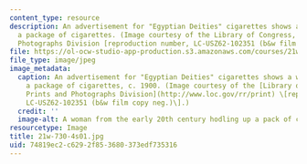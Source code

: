 ```yaml
---
content_type: resource
description: An advertisement for "Egyptian Deities" cigarettes shows a woman holding
  a package of cigarettes. (Image courtesy of the Library of Congress, Prints and
  Photographs Division [reproduction number, LC-USZ62-102351 (b&w film copy neg.)].)
file: https://ol-ocw-studio-app-production.s3.amazonaws.com/courses/21w-730-4-expository-writing-analyzing-mass-media-spring-2001/74819ec2c6292f853680373edf735316_21w-730-4s01.jpg
file_type: image/jpeg
image_metadata:
  caption: An advertisement for "Egyptian Deities" cigarettes shows a woman holding
    a package of cigarettes, c. 1900. (Image courtesy of the [Library of Congress,
    Prints and Photographs Division](http://www.loc.gov/rr/print) \[reproduction number,
    LC-USZ62-102351 (b&w film copy neg.)\].)
  credit: ''
  image-alt: A woman from the early 20th century hodling up a pack of cigarettes
resourcetype: Image
title: 21w-730-4s01.jpg
uid: 74819ec2-c629-2f85-3680-373edf735316
---
```

